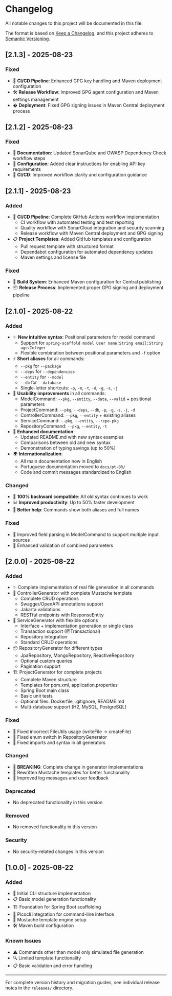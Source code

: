 # Changelog

All notable changes to this project will be documented in this file.

The format is based on [Keep a Changelog](https://keepachangelog.com/en/1.0.0/),
and this project adheres to [Semantic Versioning](https://semver.org/spec/v2.0.0.html).

## [2.1.3] - 2025-08-23

### Fixed
- 🔧 **CI/CD Pipeline**: Enhanced GPG key handling and Maven deployment configuration
- 🛠️ **Release Workflow**: Improved GPG agent configuration and Maven settings management
- � **Deployment**: Fixed GPG signing issues in Maven Central deployment process

## [2.1.2] - 2025-08-23

### Fixed
- 📝 **Documentation**: Updated SonarQube and OWASP Dependency Check workflow steps
- 🔑 **Configuration**: Added clear instructions for enabling API key requirements
- 🔧 **CI/CD**: Improved workflow clarity and configuration guidance

## [2.1.1] - 2025-08-23

### Added
- 🚀 **CI/CD Pipeline**: Complete GitHub Actions workflow implementation
  - CI workflow with automated testing and test reporting
  - Quality workflow with SonarCloud integration and security scanning  
  - Release workflow with Maven Central deployment and GPG signing
- 📋 **Project Templates**: Added GitHub templates and configuration
  - Pull request template with structured format
  - Dependabot configuration for automated dependency updates
  - Maven settings and license file

### Fixed
- 🔧 **Build System**: Enhanced Maven configuration for Central publishing
- 📦 **Release Process**: Implemented proper GPG signing and deployment pipeline

## [2.1.0] - 2025-08-22

### Added
- ✨ **New intuitive syntax**: Positional parameters for model command
  - Support for `spring-scaffold model User name:String email:String age:Integer`
  - Flexible combination between positional parameters and `-f` option
- ⚡ **Short aliases** for all commands:
  - `--pkg` for `--package`
  - `--deps` for `--dependencies` 
  - `--entity` for `--model`
  - `--db` for `--database`
  - Single-letter shortcuts: `-p`, `-m`, `-t`, `-d`, `-g`, `-s`, `-j`
- 🎯 **Usability improvements** in all commands:
  - ModelCommand: `--pkg`, `--entity`, `--data`, `--valid` + positional parameters
  - ProjectCommand: `--pkg`, `--deps`, `--db`, `-p`, `-g`, `-s`, `-j`, `-d`
  - ControllerCommand: `--pkg`, `--entity` + existing aliases
  - ServiceCommand: `--pkg`, `--entity`, `--repo-pkg`
  - RepositoryCommand: `--pkg`, `--entity`, `-t`
- 📝 **Enhanced documentation**:
  - Updated README.md with new syntax examples
  - Comparisons between old and new syntax
  - Demonstration of typing savings (up to 50%)
- 🌍 **Internationalization**:
  - All main documentation now in English
  - Portuguese documentation moved to `docs/pt-BR/`
  - Code and commit messages standardized to English

### Changed
- 🔄 **100% backward compatible**: All old syntax continues to work
- 📊 **Improved productivity**: Up to 50% faster development
- 🎨 **Better help**: Commands show both aliases and full names

### Fixed
- 🐛 Improved field parsing in ModelCommand to support multiple input sources
- 🔧 Enhanced validation of combined parameters

## [2.0.0] - 2025-08-22

### Added
- ✨ Complete implementation of real file generation in all commands
- 🎯 ControllerGenerator with complete Mustache template
  - Complete CRUD operations
  - Swagger/OpenAPI annotations support
  - Jakarta validations
  - RESTful endpoints with ResponseEntity
- 🔧 ServiceGenerator with flexible options
  - Interface + implementation generation or single class
  - Transaction support (@Transactional)
  - Repository integration
  - Standard CRUD operations
- 📦 RepositoryGenerator for different types
  - JpaRepository, MongoRepository, ReactiveRepository
  - Optional custom queries
  - Pagination support
- 🏗️ ProjectGenerator for complete projects
  - Complete Maven structure
  - Templates for pom.xml, application.properties
  - Spring Boot main class
  - Basic unit tests
  - Optional files: Dockerfile, .gitignore, README.md
  - Multi-database support (H2, MySQL, PostgreSQL)

### Fixed
- 🐛 Fixed incorrect FileUtils usage (writeFile → createFile)
- 🐛 Fixed enum switch in RepositoryGenerator
- 🐛 Fixed imports and syntax in all generators

### Changed
- 🔄 **BREAKING**: Complete change in generator implementations
- 📝 Rewritten Mustache templates for better functionality
- 🎨 Improved log messages and user feedback

### Deprecated
- No deprecated functionality in this version

### Removed
- No removed functionality in this version

### Security
- No security-related changes in this version

## [1.0.0] - 2025-08-22

### Added
- 🎉 Initial CLI structure implementation
- 📋 Basic model generation functionality
- 🏗️ Foundation for Spring Boot scaffolding
- 🔧 Picocli integration for command-line interface
- 📝 Mustache template engine setup
- 🛠️ Maven build configuration

### Known Issues
- ⚠️ Commands other than model only simulated file generation
- 🔍 Limited template functionality
- 📋 Basic validation and error handling

---

For complete version history and migration guides, see individual release notes in the `releases/` directory.